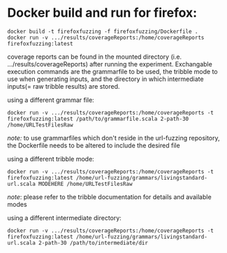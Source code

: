 
# Docker build and run for firefox:

```
docker build -t firefoxfuzzing -f firefoxfuzzing/Dockerfile .
docker run -v .../results/coverageReports:/home/coverageReports firefoxfuzzing:latest
```

coverage reports can be found in the mounted directory (i.e. .../results/coverageReports) after running the experiment.
Exchangable execution commands are the grammarfile to be used, the tribble mode to use when generating inputs, and the directory in which intermediate inputs(= raw tribble results) are stored.

using a different grammar file:

```
docker run -v .../results/coverageReports:/home/coverageReports -t firefoxfuzzing:latest /path/to/grammarfile.scala 2-path-30 /home/URLTestFilesRaw
```
*note:* to use grammarfiles which don't reside in the url-fuzzing repository, the Dockerfile needs to be altered to include the desired file


using a different tribble mode:

```
docker run -v .../results/coverageReports:/home/coverageReports -t firefoxfuzzing:latest /home/url-fuzzing/grammars/livingstandard-url.scala MODEHERE /home/URLTestFilesRaw
```
*note*: please refer to the tribble documentation for details and available modes

using a different intermediate directory:

```
docker run -v .../results/coverageReports:/home/coverageReports -t firefoxfuzzing:latest /home/url-fuzzing/grammars/livingstandard-url.scala 2-path-30 /path/to/intermediate/dir
```


